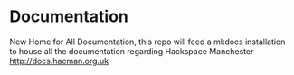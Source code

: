 # Documentation 
New Home for All Documentation, this repo will feed a mkdocs installation to house all the documentation regarding Hackspace Manchester 
http://docs.hacman.org.uk

